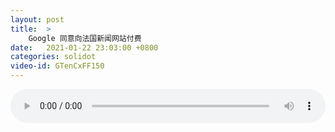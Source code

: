 ```yaml
---
layout: post
title:  >
    Google 同意向法国新闻网站付费
date:   2021-01-22 23:03:00 +0800
categories: solidot
video-id: GTenCxFF150
---
```


<audio src="/assets/f8537196a1f3a51861c715ed47ae1d80.mp3" style="width: 100%;" controls></audio>

